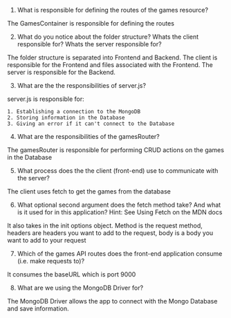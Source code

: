 1. What is responsible for defining the routes of the games resource?

The GamesContainer is responsible for defining the routes

2. What do you notice about the folder structure? Whats the client responsible for? Whats the server responsible for?

The folder structure is separated into Frontend and Backend. The client is responsible for the Frontend and files associated with the Frontend. The server is responsible for the Backend.

3. What are the the responsibilities of server.js?

server.js is responsible for:

    1. Establishing a connection to the MongoDB
    2. Storing information in the Database
    3. Giving an error if it can't connect to the Database


4. What are the responsibilities of the gamesRouter?

The gamesRouter is responsible for performing CRUD actions on the games in the Database

5. What process does the the client (front-end) use to communicate with the server?

The client uses fetch to get the games from the database

6. What optional second argument does the fetch method take? And what is it used for in this application? Hint: See Using Fetch on the MDN docs

It also takes in the init options object. Method is the request method, headers are headers you want to add to the request, body is a body you want to add to your request

7. Which of the games API routes does the front-end application consume (i.e. make requests to)?

It consumes the baseURL which is port 9000

8. What are we using the MongoDB Driver for?

The MongoDB Driver allows the app to connect with the Mongo Database and save information.

